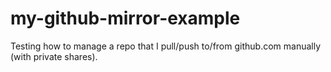 # my-github-mirror-example

Testing how to manage a repo that I pull/push to/from github.com manually (with private shares).